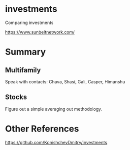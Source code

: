 # investments

Comparing investments

https://www.sunbeltnetwork.com/

# Summary

## Multifamily

Speak with contacts: Chava, Shasi, Gali, Casper, Himanshu

## Stocks

Figure out a simple averaging out methodology.

# Other References

https://github.com/KonishchevDmitry/investments

